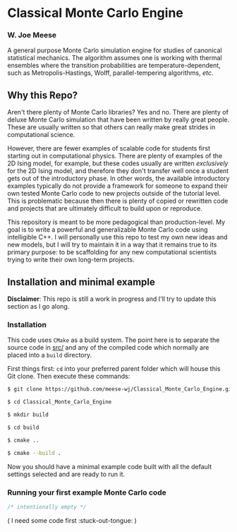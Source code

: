 # Classical Monte Carlo Engine
### W. Joe Meese

A general purpose Monte Carlo simulation engine for studies of canonical statistical mechanics. The algorithm assumes one is working with thermal ensembles where the transition probabilities are temperature-dependent, such as Metropolis-Hastings, Wolff, parallel-tempering algorithms, _etc_.

## Why this Repo?

Aren't there plenty of Monte Carlo libraries? Yes and no. There are plenty of deluxe Monte Carlo simulation that have been written by really great people. These are usually written so that others can really make great strides in computational science. 

However, there are fewer examples of scalable code for students first starting out in computational physics. There are plenty of examples of the 2D Ising model, for example, but these codes usually are written _exclusively_ for the 2D Ising model, and therefore they don't transfer well once a student gets out of the introductory phase. In other words, the available introductory examples typically do not provide a framework for someone to expand their own tested Monte Carlo code to new projects outside of the tutorial level. This is problematic because then there is plenty of copied or rewritten code and projects that are ultimately difficult to build upon or reproduce.

This repository is meant to be more pedagogical than production-level. My goal is to write a powerful and generalizable Monte Carlo code using intelligible C++. I will personally use this repo to test my own new ideas and new models, but I will try to maintain it in a way that it remains true to its primary purpose: to be scaffolding for any new computational scientists trying to write their own long-term projects.

## Installation and minimal example

__Disclaimer__: This repo is still a work in progress and I'll try to update this section as I go along.

### Installation

This code uses `CMake` as a build system. The point here is to separate the source code in [src/](src) and any of the compiled code which normally are placed into a `build` directory. 

First things first: `cd` into your preferred parent folder which will house this Git clone. Then execute these commands:

```bash
$ git clone https://github.com/meese-wj/Classical_Monte_Carlo_Engine.git

$ cd Classical_Monte_Carlo_Engine

$ mkdir build

$ cd build

$ cmake ..

$ cmake --build .
```

Now you should have a minimal example code built with all the default settings selected and are ready to run it.

### Running your first example Monte Carlo code

```c++
/* intentionally empty */
```

( I need some code first :stuck-out-tongue: )